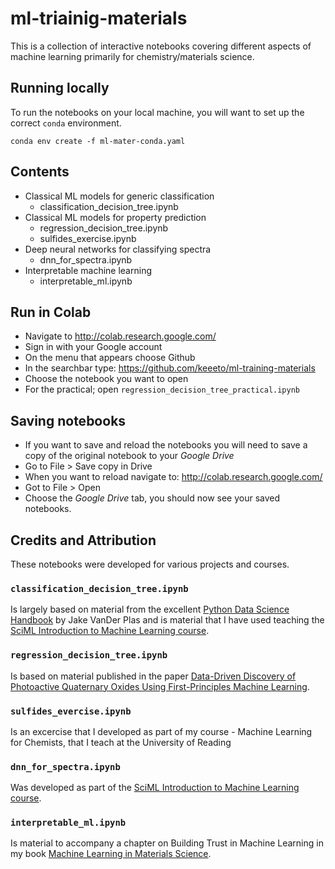 # ml-triainig-materials

This is a collection of interactive notebooks covering different aspects of machine learning primarily for chemistry/materials science.

## Running locally

To run the notebooks on your local machine, you will want to set up the correct `conda` environment.


```
conda env create -f ml-mater-conda.yaml
```

## Contents

* Classical ML models for generic classification
	- classification_decision_tree.ipynb
* Classical ML models for property prediction
	-  regression_decision_tree.ipynb
	-  sulfides_exercise.ipynb
* Deep neural networks for classifying spectra
	-  dnn_for_spectra.ipynb
* Interpretable machine learning
	-  interpretable_ml.ipynb

## Run in Colab

* Navigate to http://colab.research.google.com/
* Sign in with your Google account
* On the menu that appears choose Github
* In the searchbar type: https://github.com/keeeto/ml-training-materials
* Choose the notebook you want to open
* For the practical; open `regression_decision_tree_practical.ipynb`

## Saving notebooks

* If you want to save and reload the notebooks you will need to save a copy of the original notebook to your _Google Drive_
* Go to File > Save copy in Drive
* When you want to reload navigate to: http://colab.research.google.com/
* Got to File > Open
* Choose the _Google Drive_ tab, you should now see your saved notebooks.

## Credits and Attribution

These notebooks were developed for various projects and courses.

### `classification_decision_tree.ipynb`

Is largely based on material from the excellent [Python Data Science Handbook](https://jakevdp.github.io/PythonDataScienceHandbook/)
by Jake VanDer Plas and is material that I have used teaching the [SciML Introduction to Machine Learning course](https://github.com/stfc-sciml/sciml-workshop). 

### `regression_decision_tree.ipynb`

Is based on material published in the paper [Data-Driven Discovery of Photoactive Quaternary Oxides Using First-Principles Machine Learning](https://pubs.acs.org/doi/full/10.1021/acs.chemmater.9b01519).

### `sulfides_evercise.ipynb`

Is an excercise that I developed as part of my course - Machine Learning for Chemists, that I teach at the University of Reading

### `dnn_for_spectra.ipynb`

Was developed as part of the [SciML Introduction to Machine Learning course](https://github.com/stfc-sciml/sciml-workshop).

### `interpretable_ml.ipynb`

Is material to accompany a chapter on Building Trust in Machine Learning in my book [Machine Learning in Materials Science](https://pubs.acs.org/doi/book/10.1021/acsinfocus.7e5033).
